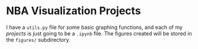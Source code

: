 # NBA Visualization Projects

I have a `utils.py` file for some basic graphing functions, and each of my *projects* is just going 
to be a `.ipynb` file. The figures created will be stored in the `figures/` subdirectory.
